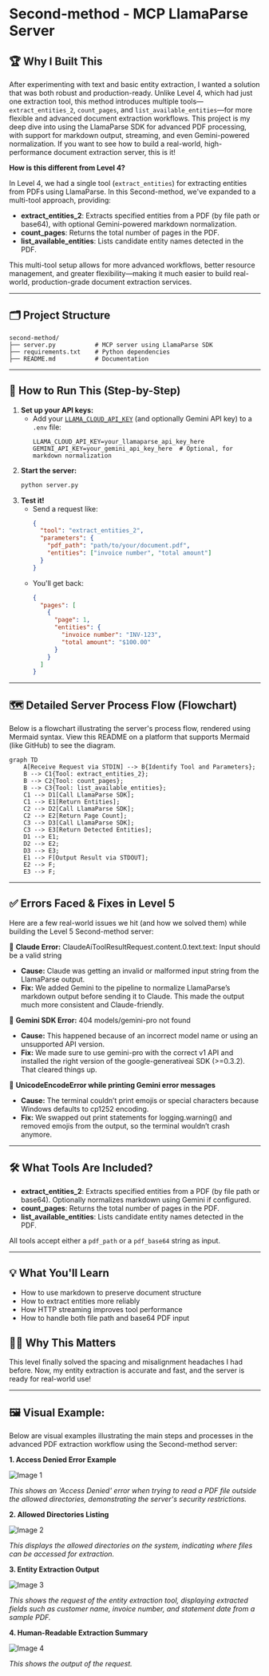 # Second-method - MCP LlamaParse Server

## 🏆 Why I Built This

After experimenting with text and basic entity extraction, I wanted a solution that was both robust and production-ready. Unlike Level 4, which had just one extraction tool, this method introduces multiple tools—`extract_entities_2`, `count_pages`, and `list_available_entities`—for more flexible and advanced document extraction workflows. This project is my deep dive into using the LlamaParse SDK for advanced PDF processing, with support for markdown output, streaming, and even Gemini-powered normalization. If you want to see how to build a real-world, high-performance document extraction server, this is it!

**How is this different from Level 4?**

In Level 4, we had a single tool (`extract_entities`) for extracting entities from PDFs using LlamaParse. In this Second-method, we've expanded to a multi-tool approach, providing:
- **extract_entities_2**: Extracts specified entities from a PDF (by file path or base64), with optional Gemini-powered markdown normalization.
- **count_pages**: Returns the total number of pages in the PDF.
- **list_available_entities**: Lists candidate entity names detected in the PDF.

This multi-tool setup allows for more advanced workflows, better resource management, and greater flexibility—making it much easier to build real-world, production-grade document extraction services.

---

## 🗂️ Project Structure

```
second-method/
├── server.py           # MCP server using LlamaParse SDK
├── requirements.txt    # Python dependencies
├── README.md           # Documentation
```

---

## 🚀 How to Run This (Step-by-Step)

1. **Set up your API keys:**
   - Add your [`LLAMA_CLOUD_API_KEY`](https://cloud.llamaindex.ai/project/6d759a43-6134-4e3e-844f-2f4a6cd400a6) (and optionally Gemini API key) to a `.env` file:
     ```env
     LLAMA_CLOUD_API_KEY=your_llamaparse_api_key_here
     GEMINI_API_KEY=your_gemini_api_key_here  # Optional, for markdown normalization
     ```
2. **Start the server:**
   ```bash
   python server.py
   ```
3. **Test it!**
   - Send a request like:
     ```json
     {
       "tool": "extract_entities_2",
       "parameters": {
         "pdf_path": "path/to/your/document.pdf",
         "entities": ["invoice number", "total amount"]
       }
     }
     ```
   - You'll get back:
     ```json
     {
       "pages": [
         {
           "page": 1,
           "entities": {
             "invoice number": "INV-123",
             "total amount": "$100.00"
           }
         }
       ]
     }
     ```

---

## 🗺️ Detailed Server Process Flow (Flowchart)

Below is a flowchart illustrating the server's process flow, rendered using Mermaid syntax. View this README on a platform that supports Mermaid (like GitHub) to see the diagram.

```mermaid
graph TD
    A[Receive Request via STDIN] --> B{Identify Tool and Parameters};
    B --> C1{Tool: extract_entities_2};
    B --> C2{Tool: count_pages};
    B --> C3{Tool: list_available_entities};
    C1 --> D1[Call LlamaParse SDK];
    C1 --> E1[Return Entities];
    C2 --> D2[Call LlamaParse SDK];
    C2 --> E2[Return Page Count];
    C3 --> D3[Call LlamaParse SDK];
    C3 --> E3[Return Detected Entities];
    D1 --> E1;
    D2 --> E2;
    D3 --> E3;
    E1 --> F[Output Result via STDOUT];
    E2 --> F;
    E3 --> F;
```

---

## ✅ Errors Faced & Fixes in Level 5

Here are a few real-world issues we hit (and how we solved them) while building the Level 5 Second-method server:

🔴 **Claude Error:** ClaudeAiToolResultRequest.content.0.text.text: Input should be a valid string
- **Cause:** Claude was getting an invalid or malformed input string from the LlamaParse output.
- **Fix:** We added Gemini to the pipeline to normalize LlamaParse’s markdown output before sending it to Claude. This made the output much more consistent and Claude-friendly.


🔴 **Gemini SDK Error:** 404 models/gemini-pro not found
- **Cause:** This happened because of an incorrect model name or using an unsupported API version.
- **Fix:** We made sure to use gemini-pro with the correct v1 API and installed the right version of the google-generativeai SDK (>=0.3.2). That cleared things up.


🔴 **UnicodeEncodeError while printing Gemini error messages**
- **Cause:** The terminal couldn’t print emojis or special characters because Windows defaults to cp1252 encoding.
- **Fix:** We swapped out print statements for logging.warning() and removed emojis from the output, so the terminal wouldn’t crash anymore.

---

## 🛠️ What Tools Are Included?

- **extract_entities_2**: Extracts specified entities from a PDF (by file path or base64). Optionally normalizes markdown using Gemini if configured.
- **count_pages**: Returns the total number of pages in the PDF.
- **list_available_entities**: Lists candidate entity names detected in the PDF.

All tools accept either a `pdf_path` or a `pdf_base64` string as input.

---

## 💡 What You'll Learn
- How to use markdown to preserve document structure
- How to extract entities more reliably
- How HTTP streaming improves tool performance
- How to handle both file path and base64 PDF input

## 🧑‍💻 Why This Matters
This level finally solved the spacing and misalignment headaches I had before. Now, my entity extraction is accurate and fast, and the server is ready for real-world use!

---

## 🖼️ Visual Example:

Below are visual examples illustrating the main steps and processes in the advanced PDF extraction workflow using the Second-method server:

**1. Access Denied Error Example**

![Image 1](../../Images/Screenshot%202025-07-09%20200004.png)
  
  *This shows an 'Access Denied' error when trying to read a PDF file outside the allowed directories, demonstrating the server's security restrictions.*

**2. Allowed Directories Listing**

![Image 2](../../Images/Screenshot%202025-07-09%20200041.png)
  
  *This displays the allowed directories on the system, indicating where files can be accessed for extraction.*

**3. Entity Extraction Output**

![Image 3](../../Images/Screenshot%202025-07-09%20201025.png)
  
  *This shows the request of the entity extraction tool, displaying extracted fields such as customer name, invoice number, and statement date from a sample PDF.*

**4. Human-Readable Extraction Summary**

![Image 4](../../Images/Screenshot%202025-07-09%20201056.png)
 
  *This shows the output of the request.* 
